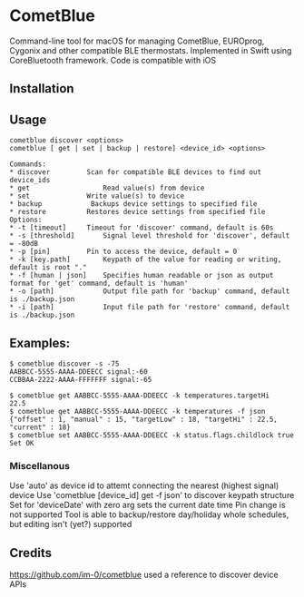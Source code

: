 #  CometBlue

Command-line tool for macOS for managing CometBlue, EUROprog, Cygonix and other compatible BLE thermostats. Implemented in Swift using CoreBluetooth framework. Code is compatible with iOS

## Installation
<will appear on homebrew>

 ## Usage
 ```
 cometblue discover <options>
 cometblue [ get | set | backup | restore] <device_id> <options>  

Commands:
 * discover			Scan for compatible BLE devices to find out device_ids 
 * get  		 		Read value(s) from device
 * set		  	 	Write value(s) to device
 * backup			 Backups device settings to specified file
 * restore			Restores device settings from specified file
Options:
 * -t [timeout]		Timeout for 'discover' command, default is 60s
 * -s [threshold]		Signal level threshold for 'discover', default = -80dB
 * -p [pin]			Pin to access the device, default = 0
 * -k [key.path]		Keypath of the value for reading or writing, default is root "."
 * -f [human | json] 	Specifies human readable or json as output format for 'get' command, default is 'human'
 * -o [path]			Output file path for 'backup' command, default is ./backup.json
 * -i [path]			Input file path for 'restore' command, default is ./backup.json
```

 ## Examples:
 ```
 $ cometblue discover -s -75  
 AABBCC-5555-AAAA-DDEECC signal:-60  
 CCBBAA-2222-AAAA-FFFFFFF signal:-65  
 
 $ cometblue get AABBCC-5555-AAAA-DDEECC -k temperatures.targetHi  
 22.5  
 $ cometblue get AABBCC-5555-AAAA-DDEECC -k temperatures -f json  
 {"offset" : 1, "manual" : 15, "targetLow" : 18, "targetHi" : 22.5, "current" : 18}  
 $ cometblue set AABBCC-5555-AAAA-DDEECC -k status.flags.childlock true  
 Set OK  
 ```
 ### Miscellanous
 Use 'auto' as device id to attemt connecting the nearest (highest signal) device
 Use 'cometblue [device_id] get -f json' to discover keypath structure
 Set for 'deviceDate' with zero arg sets the current date time
 Pin change is not supported
 Tool is able to backup/restore day/holiday whole schedules, but editing isn't (yet?) supported 

## Credits
https://github.com/im-0/cometblue used a reference to discover device APIs

